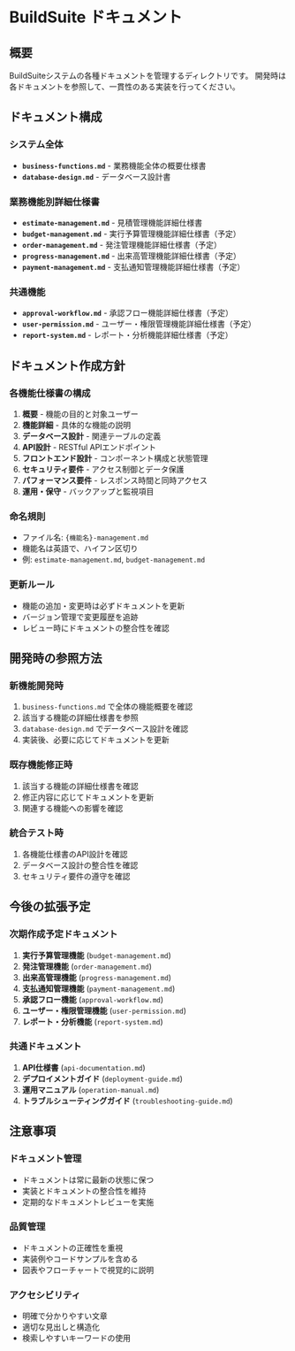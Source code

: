# BuildSuite ドキュメント

## 概要
BuildSuiteシステムの各種ドキュメントを管理するディレクトリです。
開発時は各ドキュメントを参照して、一貫性のある実装を行ってください。

## ドキュメント構成

### システム全体
- **`business-functions.md`** - 業務機能全体の概要仕様書
- **`database-design.md`** - データベース設計書

### 業務機能別詳細仕様書
- **`estimate-management.md`** - 見積管理機能詳細仕様書
- **`budget-management.md`** - 実行予算管理機能詳細仕様書（予定）
- **`order-management.md`** - 発注管理機能詳細仕様書（予定）
- **`progress-management.md`** - 出来高管理機能詳細仕様書（予定）
- **`payment-management.md`** - 支払通知管理機能詳細仕様書（予定）

### 共通機能
- **`approval-workflow.md`** - 承認フロー機能詳細仕様書（予定）
- **`user-permission.md`** - ユーザー・権限管理機能詳細仕様書（予定）
- **`report-system.md`** - レポート・分析機能詳細仕様書（予定）

## ドキュメント作成方針

### 各機能仕様書の構成
1. **概要** - 機能の目的と対象ユーザー
2. **機能詳細** - 具体的な機能の説明
3. **データベース設計** - 関連テーブルの定義
4. **API設計** - RESTful APIエンドポイント
5. **フロントエンド設計** - コンポーネント構成と状態管理
6. **セキュリティ要件** - アクセス制御とデータ保護
7. **パフォーマンス要件** - レスポンス時間と同時アクセス
8. **運用・保守** - バックアップと監視項目

### 命名規則
- ファイル名: `{機能名}-management.md`
- 機能名は英語で、ハイフン区切り
- 例: `estimate-management.md`, `budget-management.md`

### 更新ルール
- 機能の追加・変更時は必ずドキュメントを更新
- バージョン管理で変更履歴を追跡
- レビュー時にドキュメントの整合性を確認

## 開発時の参照方法

### 新機能開発時
1. `business-functions.md` で全体の機能概要を確認
2. 該当する機能の詳細仕様書を参照
3. `database-design.md` でデータベース設計を確認
4. 実装後、必要に応じてドキュメントを更新

### 既存機能修正時
1. 該当する機能の詳細仕様書を確認
2. 修正内容に応じてドキュメントを更新
3. 関連する機能への影響を確認

### 統合テスト時
1. 各機能仕様書のAPI設計を確認
2. データベース設計の整合性を確認
3. セキュリティ要件の遵守を確認

## 今後の拡張予定

### 次期作成予定ドキュメント
1. **実行予算管理機能** (`budget-management.md`)
2. **発注管理機能** (`order-management.md`)
3. **出来高管理機能** (`progress-management.md`)
4. **支払通知管理機能** (`payment-management.md`)
5. **承認フロー機能** (`approval-workflow.md`)
6. **ユーザー・権限管理機能** (`user-permission.md`)
7. **レポート・分析機能** (`report-system.md`)

### 共通ドキュメント
1. **API仕様書** (`api-documentation.md`)
2. **デプロイメントガイド** (`deployment-guide.md`)
3. **運用マニュアル** (`operation-manual.md`)
4. **トラブルシューティングガイド** (`troubleshooting-guide.md`)

## 注意事項

### ドキュメント管理
- ドキュメントは常に最新の状態に保つ
- 実装とドキュメントの整合性を維持
- 定期的なドキュメントレビューを実施

### 品質管理
- ドキュメントの正確性を重視
- 実装例やコードサンプルを含める
- 図表やフローチャートで視覚的に説明

### アクセシビリティ
- 明確で分かりやすい文章
- 適切な見出しと構造化
- 検索しやすいキーワードの使用
